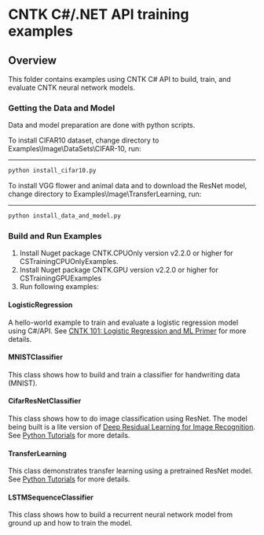 # CNTK C#/.NET API training examples

## Overview
This folder contains examples using CNTK C# API to build, train, and evaluate CNTK neural network models. 

### Getting the Data and Model
Data and model preparation are done with python scripts.

To install CIFAR10 dataset, change directory to Examples\Image\DataSets\CIFAR-10, run:
***
```python
python install_cifar10.py 
```

To install VGG flower and animal data and to download the ResNet model, change directory to Examples\Image\TransferLearning, run:
***
```python
python install_data_and_model.py
```

### Build and Run Examples
1. Install Nuget package CNTK.CPUOnly version v2.2.0 or higher for CSTrainingCPUOnlyExamples.
2. Install Nuget package CNTK.GPU version v2.2.0 or higher for CSTrainingGPUExamples
3. Run following examples:

#### LogisticRegression
A hello-world example to train and evaluate a logistic regression model using C#/API. See [CNTK 101: Logistic Regression and ML Primer](https://github.com/Microsoft/CNTK/blob/master/Tutorials/CNTK_101_LogisticRegression.ipynb) for more details.
#### MNISTClassifier 
This class shows how to build and train a classifier for handwriting data (MNIST).  
#### CifarResNetClassifier 
This class shows how to do image classification using ResNet.
The model being built is a lite version of [Deep Residual Learning for Image Recognition](https://arxiv.org/abs/1512.03385). See [Python Tutorials](https://github.com/Microsoft/CNTK/blob/master/Tutorials/CNTK_201B_CIFAR-10_ImageHandsOn.ipynb) for more details.
#### TransferLearning 
This class demonstrates transfer learning using a pretrained ResNet model. 
See [Python Tutorials](https://github.com/Microsoft/CNTK/blob/master/Tutorials/CNTK_301_Image_Recognition_with_Deep_Transfer_Learning.ipynb) for more details. 
#### LSTMSequenceClassifier 
This class shows how to build a recurrent neural network model from ground up and how to train the model.

